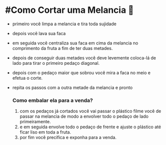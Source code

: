 # #**Como Cortar uma Melancia** :watermelon:

- primeiro você limpa a melancia e tira toda sujidade 

- depois você lava sua faca

- em seguida você centraliza sua faca em cima da melancia no comprimento da fruta a fim de ter duas metades.

- depois de conseguir duas metades você deve levemente coloca-lá de lado para tirar o primeiro pedaço diagonal.

- depois com o pedaço maior que sobrou você mira a faca no meio e efetua o corte.

- repita os passos com a outra metade da melancia e pronto

   ### Como embalar ela para a venda?

  1. com os pedaços já cortados você vai passar o plástico filme você de passar na melancia de modo a envolver todo o pedaço de lado primeiramente.
  2. e em seguida envolve todo o pedaço de frente e ajuste o plástico até ficar liso em toda a fruta.
  3. por fim você precifica e exponha para a venda.

